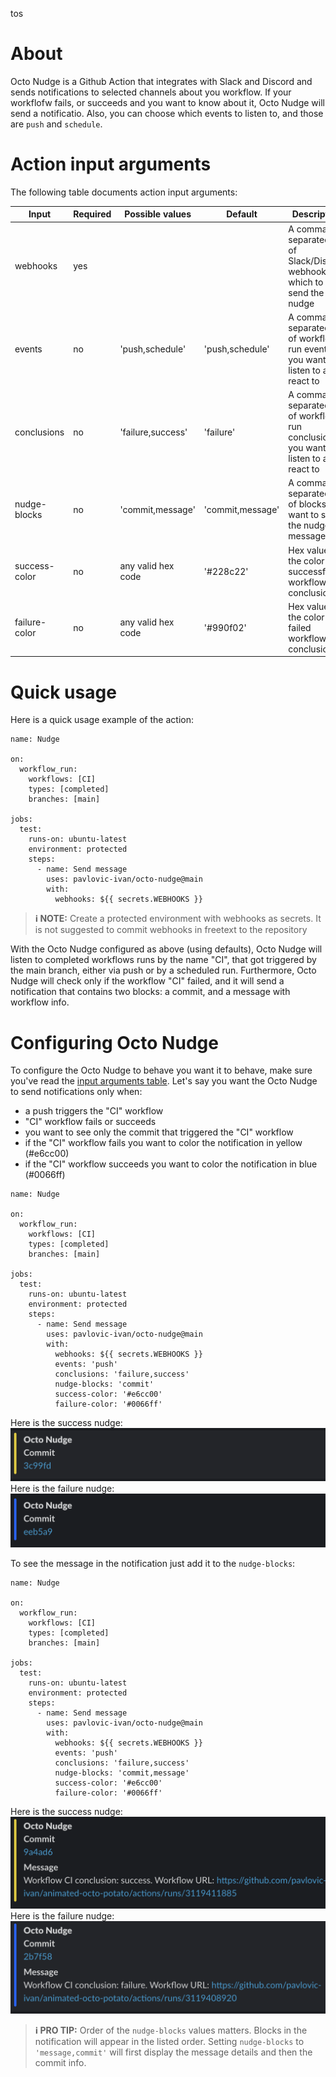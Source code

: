 tos
# About

Octo Nudge is a Github Action that integrates with Slack and Discord and sends notifications to selected channels about you workflow. If your workflofw fails, or succeeds and you want to know about it, Octo Nudge will send a notificatio. Also, you can choose which events to listen to, and those are `push` and `schedule`.

# Action input arguments

The following table documents action input arguments:

| Input         | Required | Possible values      | Default          | Description                                                                           |
| ------------- | -------- | -------------------- | ---------------- | ------------------------------------------------------------------------------------- |
| webhooks      | yes      |                      |                  | A comma separated list of Slack/Discord webhooks to which to send the nudge           |
| events        | no       | 'push,schedule'      | 'push,schedule'  | A comma separated list of workflow run events you want to listen to and react to      |
| conclusions   | no       | 'failure,success'    | 'failure'        | A comma separated list of workflow run conclusions you want to listen to and react to |
| nudge-blocks  | no       | 'commit,message'     | 'commit,message' | A comma separated list of blocks you want to see in the nudge message                 |
| success-color | no       | any valid hex code   | '#228c22'        | Hex value of the color for successfull workflow run conclusions                       |
| failure-color | no       | any valid hex code   | '#990f02'        | Hex value of the color for failed workflow run conclusions                            |
# Quick usage

Here is a quick usage example of the action:

```
name: Nudge

on:
  workflow_run:
    workflows: [CI]
    types: [completed]
    branches: [main]

jobs:
  test:
    runs-on: ubuntu-latest
    environment: protected
    steps:
      - name: Send message
        uses: pavlovic-ivan/octo-nudge@main
        with:
          webhooks: ${{ secrets.WEBHOOKS }}
```

> **:information_source: NOTE:**
> Create a protected environment with webhooks as secrets. It is not suggested to commit webhooks in freetext to the repository

With the Octo Nudge configured as above (using defaults), Octo Nudge will listen to completed workflows runs by the name "CI", that got triggered by the main branch, either via push or by a scheduled run. Furthermore, Octo Nudge will check only if the workflow "CI" failed, and it will send a notification that contains two blocks: a commit, and a message with workflow info.

# Configuring Octo Nudge

To configure the Octo Nudge to behave you want it to behave, make sure you've read the [input arguments table](#action-input-arguments). Let's say you want the Octo Nudge to send notifications only when:

- a push triggers the "CI" workflow
- "CI" workflow fails or succeeds
- you want to see only the commit that triggered the "CI" workflow
- if the "CI" workflow fails you want to color the notification in yellow (#e6cc00)
- if the "CI" workflow succeeds you want to color the notification in blue (#0066ff)

```
name: Nudge

on:
  workflow_run:
    workflows: [CI]
    types: [completed]
    branches: [main]

jobs:
  test:
    runs-on: ubuntu-latest
    environment: protected
    steps:
      - name: Send message
        uses: pavlovic-ivan/octo-nudge@main
        with:
          webhooks: ${{ secrets.WEBHOOKS }}
          events: 'push'
          conclusions: 'failure,success'
          nudge-blocks: 'commit'
          success-color: '#e6cc00'
          failure-color: '#0066ff'
```

Here is the success nudge:
![Success nudge, commit only](images/success-nudge-commit.png "Success Nudge commit only")
Here is the failure nudge:
![Failure nudge, commit only](images/failure-nudge-commit.png "Failure Nudge commit only")

To see the message in the notification just add it to the `nudge-blocks`:
```
name: Nudge

on:
  workflow_run:
    workflows: [CI]
    types: [completed]
    branches: [main]

jobs:
  test:
    runs-on: ubuntu-latest
    environment: protected
    steps:
      - name: Send message
        uses: pavlovic-ivan/octo-nudge@main
        with:
          webhooks: ${{ secrets.WEBHOOKS }}
          events: 'push'
          conclusions: 'failure,success'
          nudge-blocks: 'commit,message'
          success-color: '#e6cc00'
          failure-color: '#0066ff'
```

Here is the success nudge:
![Full success nudge](images/success-nudge-full.png "Full success nudge")
Here is the failure nudge:
![Full failure nudge](images/failure-nudge-full.png "Full failure nudge")

> **:information_source: PRO TIP:**
> Order of the `nudge-blocks` values matters. Blocks in the notification will appear in the listed order. Setting `nudge-blocks` to `'message,commit'` will first display the message details and then the commit info.